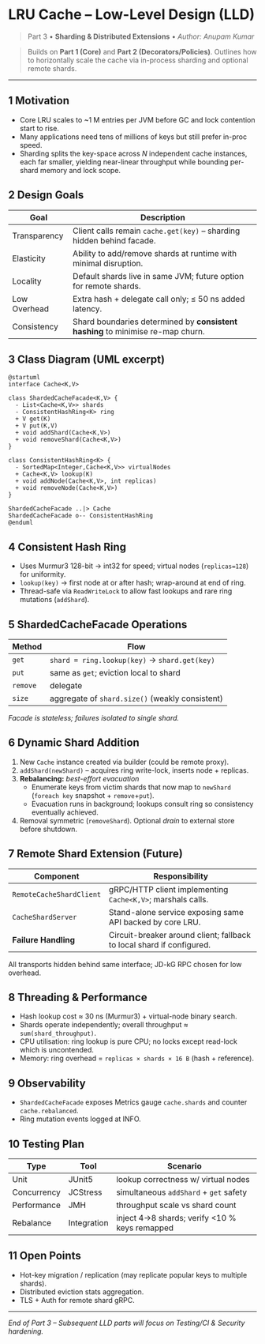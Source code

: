 # LRU Cache – Low-Level Design (LLD)

> Part 3 • **Sharding & Distributed Extensions** • _Author: Anupam Kumar_

> Builds on **Part 1 (Core)** and **Part 2 (Decorators/Policies)**. Outlines how to horizontally scale the cache via in-process sharding and optional remote shards.

---

## 1 Motivation
* Core LRU scales to ~1 M entries per JVM before GC and lock contention start to rise.
* Many applications need tens of millions of keys but still prefer in-proc speed.
* Sharding splits the key-space across *N* independent cache instances, each far smaller, yielding near-linear throughput while bounding per-shard memory and lock scope.

## 2 Design Goals
| Goal | Description |
|------|-------------|
| Transparency | Client calls remain `cache.get(key)` – sharding hidden behind facade. |
| Elasticity | Ability to add/remove shards at runtime with minimal disruption. |
| Locality | Default shards live in same JVM; future option for remote shards. |
| Low Overhead | Extra hash + delegate call only; ≤ 50 ns added latency. |
| Consistency | Shard boundaries determined by **consistent hashing** to minimise re-map churn. |

## 3 Class Diagram (UML excerpt)
```plantuml
@startuml
interface Cache<K,V>

class ShardedCacheFacade<K,V> {
  - List<Cache<K,V>> shards
  - ConsistentHashRing<K> ring
  + V get(K)
  + V put(K,V)
  + void addShard(Cache<K,V>)
  + void removeShard(Cache<K,V>)
}

class ConsistentHashRing<K> {
  - SortedMap<Integer,Cache<K,V>> virtualNodes
  + Cache<K,V> lookup(K)
  + void addNode(Cache<K,V>, int replicas)
  + void removeNode(Cache<K,V>)
}

ShardedCacheFacade ..|> Cache
ShardedCacheFacade o-- ConsistentHashRing
@enduml
```

## 4 Consistent Hash Ring
* Uses Murmur3 128-bit → int32 for speed; virtual nodes (`replicas=128`) for uniformity.
* `lookup(key)` → first node at or after hash; wrap-around at end of ring.
* Thread-safe via `ReadWriteLock` to allow fast lookups and rare ring mutations (`addShard`).

## 5 ShardedCacheFacade Operations
| Method | Flow |
|--------|------|
| `get`  | `shard = ring.lookup(key)` → `shard.get(key)` |
| `put`  | same as `get`; eviction local to shard |
| `remove` | delegate |
| `size` | aggregate of `shard.size()` (weakly consistent) |

*Facade is stateless; failures isolated to single shard.*

## 6 Dynamic Shard Addition
1. New `Cache` instance created via builder (could be remote proxy).
2. `addShard(newShard)` – acquires ring write-lock, inserts node + replicas.
3. **Rebalancing:** _best-effort evacuation_
   * Enumerate keys from victim shards that now map to `newShard` (`foreach key` snapshot + `remove`+`put`).
   * Evacuation runs in background; lookups consult ring so consistency eventually achieved.
4. Removal symmetric (`removeShard`). Optional *drain* to external store before shutdown.

## 7 Remote Shard Extension (Future)
| Component | Responsibility |
|-----------|---------------|
| `RemoteCacheShardClient` | gRPC/HTTP client implementing `Cache<K,V>`; marshals calls. |
| `CacheShardServer` | Stand-alone service exposing same API backed by core LRU. |
| **Failure Handling** | Circuit-breaker around client; fallback to local shard if configured. |

All transports hidden behind same interface; JD-kG RPC chosen for low overhead.

## 8 Threading & Performance
* Hash lookup cost ≈ 30 ns (Murmur3) + virtual-node binary search.
* Shards operate independently; overall throughput ≈ `sum(shard_throughput)`.
* CPU utilisation: ring lookup is pure CPU; no locks except read-lock which is uncontended.
* Memory: ring overhead = `replicas × shards × 16 B` (hash + reference).

## 9 Observability
* `ShardedCacheFacade` exposes Metrics gauge `cache.shards` and counter `cache.rebalanced`.
* Ring mutation events logged at INFO.

## 10 Testing Plan
| Type | Tool | Scenario |
|------|------|----------|
| Unit | JUnit5 | lookup correctness w/ virtual nodes |
| Concurrency | JCStress | simultaneous `addShard` + `get` safety |
| Performance | JMH | throughput scale vs shard count |
| Rebalance | Integration | inject 4→8 shards; verify <10 % keys remapped |

## 11 Open Points
* Hot-key migration / replication (may replicate popular keys to multiple shards).
* Distributed eviction stats aggregation.
* TLS + Auth for remote shard gRPC.

---
_End of Part 3 – Subsequent LLD parts will focus on Testing/CI & Security hardening._
